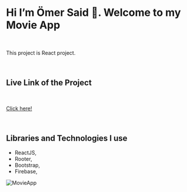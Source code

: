 
<h1>Hi I’m Ömer Said 👋. Welcome to my Movie App</h1>

<br>

<p>This project is React project.</p>

<br>

<h2>Live Link of the Project</h2>

<br>

[Click here!](https://resplendent-hamster-015c26.netlify.app)

<br>

<h2>Libraries and Technologies I use</h2>

* ReactJS, 
* Rooter, 
* Bootstrap,
* Firebase,

![MovieApp](https://github.com/omersb/Movie_App/blob/master/movie-app.gif?raw=true)
